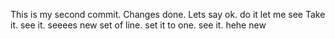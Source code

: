This is my second commit.
Changes done.
Lets say ok.
do it
let me see
Take it.
see it.
seeees
new set of line.
set it to one.
see it.
hehe
new
